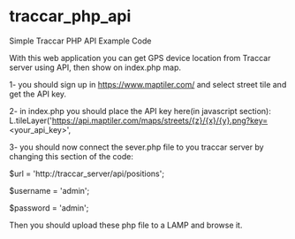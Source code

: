 # traccar_php_api
Simple Traccar PHP API Example Code

With this web application you can get GPS device location from Traccar server using API, then show on index.php map.

1- you should sign up in https://www.maptiler.com/ and select street tile and get the API key.

2- in index.php you should place the API key here(in javascript section):
  L.tileLayer('https://api.maptiler.com/maps/streets/{z}/{x}/{y}.png?key=<your_api_key>', 

3- you should now connect the sever.php file to you traccar server by changing this section of the code:

  $url = 'http://traccar_server/api/positions';

  $username = 'admin';

  $password = 'admin';
  
Then you should upload these php file to a LAMP and browse it.

